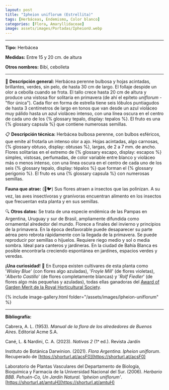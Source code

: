 ```yaml
---
layout: post
title: "Ipheion uniflorum (Estrellita)"
tags: [Herbáceas, Endemismo, Color blanco]
categories: [Flora, Amaryllidaceae]
image: assets/images/Portadas/IpheionU.webp
---
```


***

**Tipo:** Herbácea

**Medidas:** Entre 15 y 20 cm. de altura

**Otros nombres:** Bibí, cebolleta

***

🌱 **Descripción general:** Herbácea perenne bulbosa y hojas acintadas, brillantes, verdes, sin pelo, de hasta 30 cm de largo. El follaje despide un olor a cebolla cuando se frota. El tallo crece hasta 20 cm de altura y produce una vistosa flor solitaria en primavera (de ahí el epíteto *uniflorum* - "flor única"). Cada flor en forma de estrella tiene seis lóbulos puntiagudos de hasta 3 centímetros de largo en tonos que van desde un azul violáceo muy pálido hasta un azul violáceo intenso, con una línea oscura en el centro de cada uno de los {% glossary tepalo, display: tepalos %}. El fruto es una {% glossary capsula %} que contiene numerosas semillas.

📋 **Descripción técnica:** Herbácea bulbosa perenne, con bulbos esféricos, que emite al frotarla un intenso olor a ajo. Hojas acintadas, algo carnosas, {% glossary obtuso, display: obtusas %}, largas, de 2 a 7 mm. de ancho. Flores solitarias en el extremo de {% glossary escapo, display: escapos %} simples, vistosas, perfumadas, de color variable entre blanco y violáceo más o menos intenso, con una línea oscura en el centro de cada uno de los seis {% glossary tepalo, display: tépalos %} que forman el {% glossary perigonio %}. El fruto es una {% glossary capsula %} con numerosas semillas.

**Fauna que atrae:** (🐝🐦) Sus flores atraen a insectos que las polinizan. A su vez, las aves insectívoras y granívoras encuentran alimento en los insectos que frecuentan esta planta y en sus semillas.

🔍 **Otros datos:** Se trata de una especie endémica de las Pampas en Argentina, Uruguay y sur de Brasil, ampliamente difundida como ornamental alrededor del mundo. Florece a finales del invierno y principios de la primavera. En la época desfavorable puede desaparecer su parte aérea pero rebrota rápidamente con la llegada de la primavera. Se puede reproducir por semillas o hijuelos. Requiere riego medio y sol o media sombra. Ideal para canteros y jardineras. En la ciudad de Bahía Blanca es posible encontrarla creciendo espontánea en jardines, espacios verdes y veredas.

**¡Una curiosidad!** 👀 En Europa existen cultivares de esta planta como '*Wisley Blue*' (con flores algo azuladas), '*Froyle Mill*' (de flores violetas), '*Alberto Castillo*' (de flores completamente blancas) y '*Rolf Fiedler*' (de flores algo más pequeñas y azuladas), todas ellas ganadoras del [Award of Garden Merit de la Royal Horticultural Society](https://www.rhs.org.uk/plants/pdfs/agm-lists/agm-ornamentals.pdf).

 {% include image-gallery.html folder="/assets/images/Ipheion-uniflorum" %}

***

**Bibliografía:**

Cabrera, A. L. (1953). *Manual de la flora de los alrededores de Buenos Aires*. Editorial Acme S.A.

Cané, L. & Nardini, C. A. (2023). *Nativas 2* (1ᵃ ed.). Revista Jardín

Instituto de Botánica Darwinion. (2021). *Flora Argentina. Ipheion uniflorum*. Recuperado de 
[https://shorturl.at/acsF0](https://shorturl.at/acsF0)

Laboratorio de Plantas Vasculares del Departamento de Biología, Bioquímica y Farmacia de la Universidad Nacional del Sur. (2006). *Herbario BBB. Pehuén-Co, Un Jardín Natural. 'Ipheion uniflorum'*. 
[https://shorturl.at/amtuH](https://shorturl.at/amtuH)